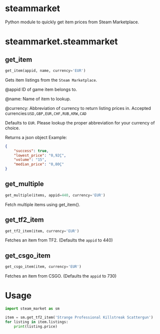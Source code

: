 # steammarket

Python module to quickly get item prices from Steam Marketplace.

# steammarket.steammarket

## get_item

```python
get_item(appid, name, currency='EUR')
```

Gets item listings from the `Steam Marketplace`.

@appid ID of game item belongs to.

@name: Name of item to lookup.

@currency: Abbreviation of currency to return listing prices in.
Accepted currencies:`USD,GBP,EUR,CHF,RUB,KRW,CAD`

Defaults to `EUR`.
Please lookup the proper abbreviation for your currency of choice.

Returns a json object
Example:

```json
{
    "success": true,
    "lowest_price": "0,92Ç",
    "volume": "15",
    "median_price": "0,80Ç"
}
```

## get_multiple

```python
get_multiple(items, appid=440, currency='EUR')
```

Fetch multiple items using get_item().

## get_tf2_item

```python
get_tf2_item(item, currency='EUR')
```

Fetches an item from TF2. (Defaults the `appid` to 440)

## get_csgo_item

```python
get_csgo_item(item, currency='EUR')
```

Fetches an item from CSGO. (Defaults the `appid` to 730)

# Usage

```python
import steam_market as sm

item = sm.get_tf2_item('Strange Professional Killstreak Scattergun')
for listing in item.listings:
    print(listing.price)
```
